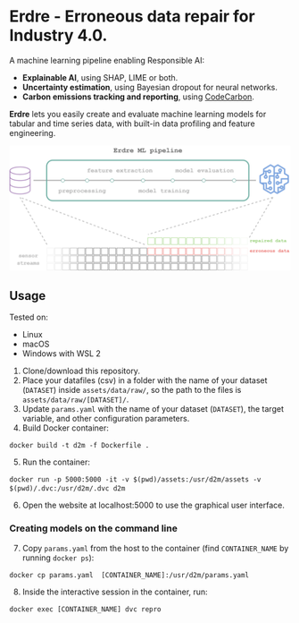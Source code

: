 # Erdre - Erroneous data repair for Industry 4.0.

A machine learning pipeline enabling Responsible AI:

- **Explainable AI**, using SHAP, LIME or both.
- **Uncertainty estimation**, using Bayesian dropout for neural networks.
- **Carbon emissions tracking and reporting**, using [CodeCarbon](https://codecarbon.io/).

**Erdre** lets you easily create and evaluate machine learning models for tabular and time series data, with built-in data profiling and feature engineering.

![Erdre pipeline diagram](docs/img/erdre-pipeline-diagram.png)

## Usage

Tested on:

- Linux
- macOS
- Windows with WSL 2


1. Clone/download this repository.
2. Place your datafiles (csv) in a folder with the name of your dataset (`DATASET`) inside `assets/data/raw/`, so the path to the files is `assets/data/raw/[DATASET]/`.
3. Update `params.yaml` with the name of your dataset (`DATASET`), the target variable, and other configuration parameters.
4. Build Docker container:

```
docker build -t d2m -f Dockerfile .
```

5. Run the container:

```
docker run -p 5000:5000 -it -v $(pwd)/assets:/usr/d2m/assets -v $(pwd)/.dvc:/usr/d2m/.dvc d2m
```

6. Open the website at localhost:5000 to use the graphical user interface.


### Creating models on the command line


7. Copy `params.yaml` from the host to the container (find `CONTAINER_NAME` by running `docker ps`):

```
docker cp params.yaml  [CONTAINER_NAME]:/usr/d2m/params.yaml
```

8. Inside the interactive session in the container, run:

```
docker exec [CONTAINER_NAME] dvc repro
```
